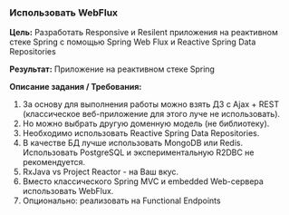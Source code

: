 ### Использовать WebFlux

**Цель:**
Разработать Responsive и Resilent приложения на реактивном стеке Spring c помощью Spring Web Flux и Reactive Spring Data
Repositories

**Результат:**
Приложение на реактивном стеке Spring

**Описание задания / Требования:**

1. За основу для выполнения работы можно взять ДЗ с Ajax + REST (классическое веб-приложение для этого луче не
   использовать).
2. Но можно выбрать другую доменную модель (не библиотеку).
3. Необходимо использовать Reactive Spring Data Repositories.
4. В качестве БД лучше использовать MongoDB или Redis. Использовать PostgreSQL и экспериментальную R2DBC не
   рекомендуется.
5. RxJava vs Project Reactor - на Ваш вкус.
6. Вместо классического Spring MVC и embedded Web-сервера использовать WebFlux.
7. Опционально: реализовать на Functional Endpoints
